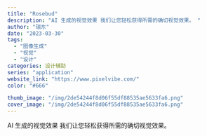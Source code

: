 ```yaml
---
title: "Rosebud"
description: "AI 生成的视觉效果 我们让您轻松获得所需的确切视觉效果。 "
author: "瑞东"
date: "2023-03-30"
tags:
  - "图像生成"
  - "视觉"
  - "设计"
categories: 设计辅助
series: "application"
website_link: "https://www.pixelvibe.com/"
color: "#666"

thumb_image: "/img/2de54244f8d06f55df88535ae5633fa6.png"
cover_image: "/img/2de54244f8d06f55df88535ae5633fa6.png"
---
```


AI 生成的视觉效果 我们让您轻松获得所需的确切视觉效果。 
